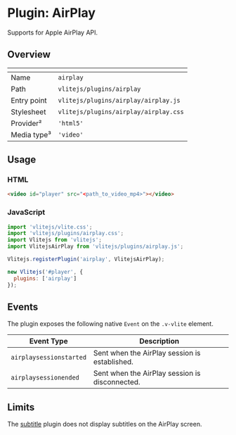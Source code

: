 # Plugin: AirPlay

Supports for Apple AirPlay API.

## Overview

| <!-- -->         | <!-- -->                              |
| ---------------- | ------------------------------------- |
| Name             | `airplay`                             |
| Path             | `vlitejs/plugins/airplay`             |
| Entry point      | `vlitejs/plugins/airplay/airplay.js`  |
| Stylesheet       | `vlitejs/plugins/airplay/airplay.css` |
| Provider&sup2;   | `'html5'`                             |
| Media type&sup3; | `'video'`                             |

## Usage

### HTML

```html
<video id="player" src="<path_to_video_mp4>"></video>
```

### JavaScript

```js
import 'vlitejs/vlite.css';
import 'vlitejs/plugins/airplay.css';
import Vlitejs from 'vlitejs';
import VlitejsAirPlay from 'vlitejs/plugins/airplay.js';

Vlitejs.registerPlugin('airplay', VlitejsAirPlay);

new Vlitejs('#player', {
  plugins: ['airplay']
});
```

## Events

The plugin exposes the following native `Event` on the `.v-vlite` element.

| Event Type              | Description                                    |
| ----------------------- | ---------------------------------------------- |
| `airplaysessionstarted` | Sent when the AirPlay session is established.  |
| `airplaysessionended`   | Sent when the AirPlay session is disconnected. |

## Limits

The [subtitle](../subtitle) plugin does not display subtitles on the AirPlay screen.
